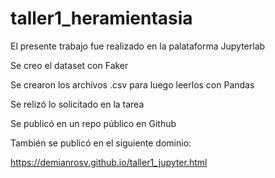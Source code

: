 # taller1_heramientasia
El presente trabajo fue realizado en la palataforma Jupyterlab

Se creo el dataset con Faker

Se crearon los archivos .csv para luego leerlos con Pandas

Se relizó lo solicitado en la tarea

Se publicó en un repo público en Github

También se publicó en el siguiente dominio:

https://demianrosv.github.io/taller1_jupyter.html

